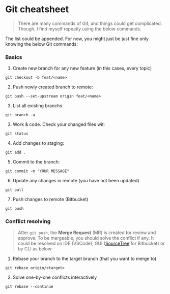 # Git cheatsheet #

> There are many commands of Git, and things could get complicated. Though, I find myself repeatly using the below commands. 

The list could be appended. For now, you might just be just fine only knowing the below Git commands:

### Basics ###

1. Create new branch for any new feature (in this cases, every topic)
```
git checkout -b feat/<name>
```

2. Push newly created branch to remote: 
```
git push --set-upstream origin feat/<name>
```

3. List all existing branchs
```
git branch -a
```

3. Work & code. Check your changed files wit: 
```
git status
```

4. Add changes to staging: 
```
git add .
```

5. Commit to the branch: 
```
git commit -m "YOUR MESSAGE"
```
6. Update any changes in remote (you have not been updated)
```
git pull
```
7. Push changes to remote (Bitbucket)
```
git push
```

### Conflict resolving ###

> After `git push`, the **Merge Request** (MR) is created for review and approve. To be mergeable, you should solve the conflict if any. It could be resolved on IDE (VSCode), GUI ([SourceTree](https://bitbucket.org/blog/introducing-sourcetree-git-client-microsoft-windows) for Bitbucket) or by CLI as below:

1. Rebase your branch to the target branch (that you want to merge to)
```
git rebase origin/<target>
```

2. Solve one-by-one conflicts interactively
```
git rebase --continue
```

